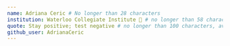 ```yaml
---
name: Adriana Ceric # No longer than 28 characters
institution: Waterloo Collegiate Institute 🚩 # no longer than 58 characters
quote: Stay positive; test negative # no longer than 100 characters, avoid using quotes(") to guarantee the format remains the same.
github_user: AdrianaCeric
---
```

